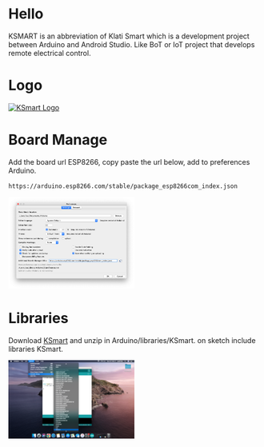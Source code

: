 # Hello
KSMART is an abbreviation of Klati Smart which is a development project between Arduino and Android Studio. Like BoT or IoT project that develops remote electrical control.

# Logo
[<img alt="KSmart Logo" title="KSmart Logo" width="50%" src="https://cusmedroid.github.io/ksmart/favicon.ico" />](httsp://cusmedroid.github.io/ksmart/favicon.ico)

# Board Manage
Add the board url ESP8266, copy paste the url below, add to preferences Arduino.
``` txt
https://arduino.esp8266.com/stable/package_esp8266com_index.json
```
[<img alt="KSmart Reference Board Manage" title="KSmart Reference Board Manage" width="50%" src="https://raw.githubusercontent.com/CusMeDroid/ksmart/main/Screenshot/ss_001.png" />](https://raw.githubusercontent.com/CusMeDroid/ksmart/main/Screenshot/ss_001.png)

# Libraries
Download [KSmart](https://github.com/CusMeDroid/Arduino) and unzip in Arduino/libraries/KSmart. on sketch include libraries KSmart.

[<img alt="KSmart Libraries" title="KSmart Libraries" width="50%" src="https://raw.githubusercontent.com/CusMeDroid/ksmart/main/Screenshot/ss_002.png" />](https://raw.githubusercontent.com/CusMeDroid/ksmart/main/Screenshot/ss_002.png)
